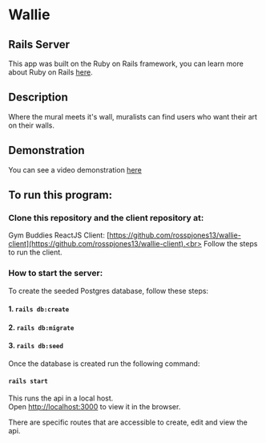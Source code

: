 # Wallie
## Rails Server

This app was built on the Ruby on Rails framework, you can learn more about Ruby on Rails [here](https://guides.rubyonrails.org/).

## Description

Where the mural meets it's wall, muralists can find users who want their art on their walls.

## Demonstration

You can see a video demonstration [here](https://www.youtube.com/watch?v=RpC6494n_Ms&feature=youtu.be)

## To run this program:

### Clone this repository and the client repository at:

Gym Buddies ReactJS Client: [https://github.com/rosspjones13/wallie-client](https://github.com/rosspjones13/wallie-client).<br>
Follow the steps to run the client.

### How to start the server:

To create the seeded Postgres database, follow these steps:

#### 1. `rails db:create`

#### 2. `rails db:migrate`

#### 3. `rails db:seed`

Once the database is created run the following command:

#### `rails start`

This runs the api in a local host.<br>
Open [http://localhost:3000](http://localhost:3000) to view it in the browser.

There are specific routes that are accessible to create, edit and view the api.<br>